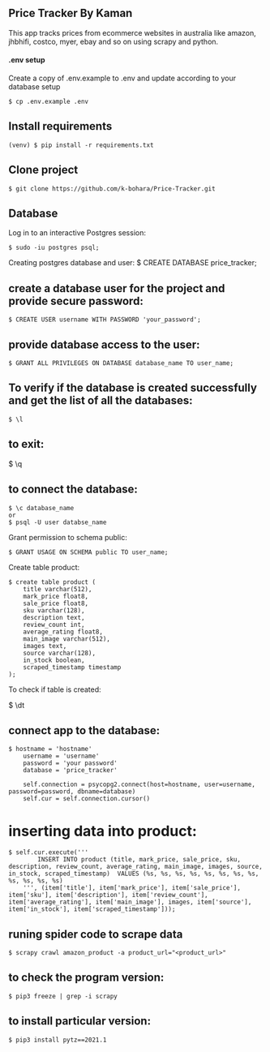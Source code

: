 ## Price Tracker By Kaman

This app tracks prices from ecommerce websites in australia like amazon, jhbhifi, costco, myer, ebay and so on using scrapy and python.

#### .env setup

Create a copy of .env.example to .env and update according to your database setup

    $ cp .env.example .env

## Install requirements

    (venv) $ pip install -r requirements.txt

## Clone project

    $ git clone https://github.com/k-bohara/Price-Tracker.git

## Database

Log in to an interactive Postgres session:

    $ sudo -iu postgres psql;

Creating postgres database and user:
$ CREATE DATABASE price_tracker;

## create a database user for the project and provide secure password:

    $ CREATE USER username WITH PASSWORD 'your_password';

## provide database access to the user:

    $ GRANT ALL PRIVILEGES ON DATABASE database_name TO user_name;

## To verify if the database is created successfully and get the list of all the databases:

    $ \l

## to exit:

$ \q

## to connect the database:

    $ \c database_name
    or
    $ psql -U user databse_name

Grant permission to schema public:

    $ GRANT USAGE ON SCHEMA public TO user_name;

Create table product:

    $ create table product (
        title varchar(512),
        mark_price float8,
        sale_price float8,
        sku varchar(128),
        description text,
        review_count int,
        average_rating float8,
        main_image varchar(512),
        images text,
        source varchar(128),
        in_stock boolean,
        scraped_timestamp timestamp
    );

To check if table is created:

$ \dt

## connect app to the database:

    $ hostname = 'hostname'
        username = 'username'
        password = 'your password'
        database = 'price_tracker'

        self.connection = psycopg2.connect(host=hostname, user=username, password=password, dbname=database)
        self.cur = self.connection.cursor()

# inserting data into product:

    $ self.cur.execute('''
            INSERT INTO product (title, mark_price, sale_price, sku, description, review_count, average_rating, main_image, images, source, in_stock, scraped_timestamp)  VALUES (%s, %s, %s, %s, %s, %s, %s, %s, %s, %s, %s, %s)
        ''', (item['title'], item['mark_price'], item['sale_price'], item['sku'], item['description'], item['review_count'], item['average_rating'], item['main_image'], images, item['source'], item['in_stock'], item['scraped_timestamp']));

## runing spider code to scrape data

    $ scrapy crawl amazon_product -a product_url="<product_url>"

## to check the program version:

    $ pip3 freeze | grep -i scrapy

## to install particular version:

    $ pip3 install pytz==2021.1
